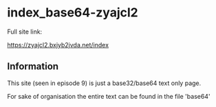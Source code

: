 index_base64-zyajcl2
==

Full site link: 

https://zyajcl2.bxjyb2jvda.net/index

Information
--

This site (seen in episode 9) is just a base32/base64 text only page. 

For sake of organisation the entire text can be found in the file 'base64'


